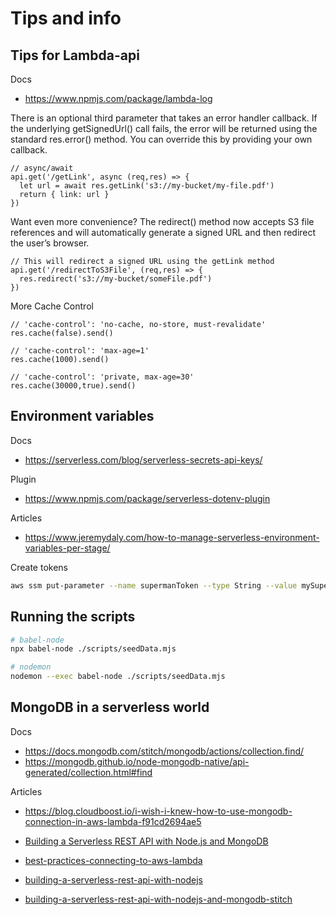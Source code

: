 # Tips and info

## Tips for Lambda-api

Docs
- https://www.npmjs.com/package/lambda-log


There is an optional third parameter that takes an error handler callback. If the underlying getSignedUrl() call fails, the error will be returned using the standard res.error() method. You can override this by providing your own callback.

```
// async/await
api.get('/getLink', async (req,res) => {
  let url = await res.getLink('s3://my-bucket/my-file.pdf')
  return { link: url }
})
```

Want even more convenience? The redirect() method now accepts S3 file references and will automatically generate a signed URL and then redirect the user’s browser.

```
// This will redirect a signed URL using the getLink method
api.get('/redirectToS3File', (req,res) => {
  res.redirect('s3://my-bucket/someFile.pdf')
})
```

More Cache Control

```
// 'cache-control': 'no-cache, no-store, must-revalidate'
res.cache(false).send()

// 'cache-control': 'max-age=1'
res.cache(1000).send()

// 'cache-control': 'private, max-age=30'
res.cache(30000,true).send()
```

## Environment variables

Docs
- https://serverless.com/blog/serverless-secrets-api-keys/

Plugin
- https://www.npmjs.com/package/serverless-dotenv-plugin

Articles
- https://www.jeremydaly.com/how-to-manage-serverless-environment-variables-per-stage/

Create tokens

```bash
aws ssm put-parameter --name supermanToken --type String --value mySupermanToken
```

## Running the scripts

```bash
# babel-node
npx babel-node ./scripts/seedData.mjs

# nodemon
nodemon --exec babel-node ./scripts/seedData.mjs
```

## MongoDB in a serverless world

Docs
- https://docs.mongodb.com/stitch/mongodb/actions/collection.find/
- https://mongodb.github.io/node-mongodb-native/api-generated/collection.html#find

Articles
- https://blog.cloudboost.io/i-wish-i-knew-how-to-use-mongodb-connection-in-aws-lambda-f91cd2694ae5
- [Building a Serverless REST API with Node.js and MongoDB](https://hackernoon.com/building-a-serverless-rest-api-with-node-js-and-mongodb-2e0ed0638f47)
- [best-practices-connecting-to-aws-lambda](https://docs.atlas.mongodb.com/best-practices-connecting-to-aws-lambda/)

- [building-a-serverless-rest-api-with-nodejs](https://github.com/adnanrahic/building-a-serverless-rest-api-with-nodejs)

- [building-a-serverless-rest-api-with-nodejs-and-mongodb-stitch](https://github.com/adnanrahic/building-a-serverless-rest-api-with-nodejs-and-mongodb-stitch)
